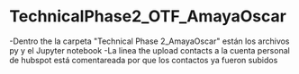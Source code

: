 # TechnicalPhase2_OTF_AmayaOscar

-Dentro the la carpeta "Technical Phase 2_AmayaOscar" están los archivos py y el Jupyter notebook
-La linea the upload contacts a la cuenta personal de hubspot está comentareada por que los contactos ya fueron subidos
